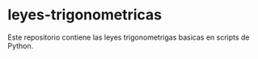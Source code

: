 # leyes-trigonometricas
Este repositorio contiene las leyes trigonometrigas basicas en scripts de Python.
